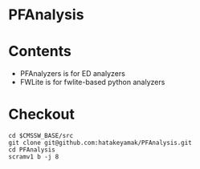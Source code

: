 # PFAnalysis
# Contents
* PFAnalyzers is for ED analyzers
* FWLite is for fwlite-based python analyzers
# Checkout
```
cd $CMSSW_BASE/src
git clone git@github.com:hatakeyamak/PFAnalysis.git
cd PFAnalysis
scramv1 b -j 8
```
